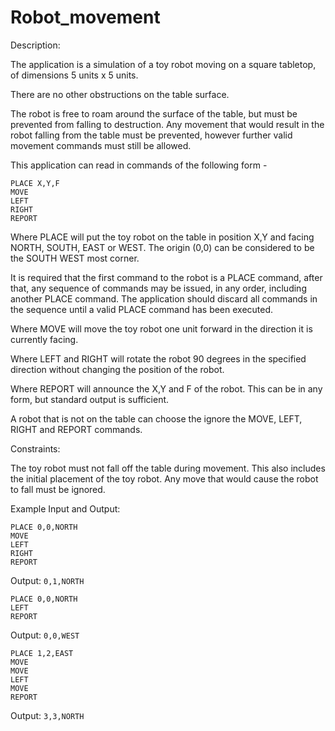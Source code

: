 # Robot_movement
Description:

The application is a simulation of a toy robot moving on a square
tabletop, of dimensions 5 units x 5 units.

There are no other obstructions on the table surface.

The robot is free to roam around the surface of the table, but must be
prevented from falling to destruction.  Any movement that would result
in the robot falling from the table must be prevented, however further
valid movement commands must still be allowed.

This application can read in commands of the following form -

    PLACE X,Y,F
    MOVE
    LEFT
    RIGHT
    REPORT

Where PLACE will put the toy robot on the table in position X,Y and
facing NORTH, SOUTH, EAST or WEST.  The origin (0,0) can be considered to
be the SOUTH WEST most corner.

It is required that the first command to the robot is a PLACE command,
after that, any sequence of commands may be issued, in any order, including
another PLACE command.  The application should discard all commands in
the sequence until a valid PLACE command has been executed.

Where MOVE will move the toy robot one unit forward in the direction
it is currently facing.

Where LEFT and RIGHT will rotate the robot 90 degrees in the specified
direction without changing the position of the robot.

Where REPORT will announce the X,Y and F of the robot.  This can be
in any form, but standard output is sufficient.

A robot that is not on the table can choose the ignore the MOVE, LEFT,
RIGHT and REPORT commands.

Constraints:

The toy robot must not fall off the table during movement.  This also
includes the initial placement of the toy robot.  Any move that would cause
the robot to fall must be ignored.

Example Input and Output:

    PLACE 0,0,NORTH
    MOVE
    LEFT
    RIGHT
    REPORT

Output: `0,1,NORTH`


    PLACE 0,0,NORTH
    LEFT
    REPORT
    
Output: `0,0,WEST`

    PLACE 1,2,EAST
    MOVE
    MOVE
    LEFT
    MOVE
    REPORT

Output: `3,3,NORTH`
